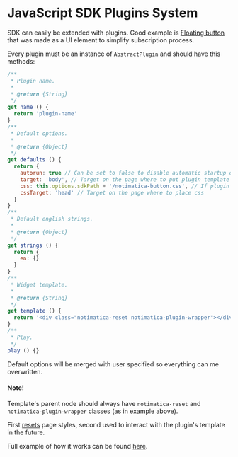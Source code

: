# JavaScript SDK Plugins System

SDK can easily be extended with plugins. Good example is [Floating button](/docs/floating-button) that was made as a UI element to simplify subscription process.

Every plugin must be an instance of `AbstractPlugin` and should have this methods:

```javascript
/**
 * Plugin name.
 *
 * @return {String}
 */
get name () {
  return 'plugin-name'
}
/**
 * Default options.
 *
 * @return {Object}
 */
get defaults () {
  return {
    autorun: true // Can be set to false to disable automatic startup of the plugin
    target: 'body', // Target on the page where to put plugin template
    css: this.options.sdkPath + '/notimatica-button.css', // If plugin has css, where to search for it
    cssTarget: 'head' // Target on the page where to place css
  }
}
/**
 * Default english strings.
 *
 * @return {Object}
 */
get strings () {
  return {
    en: {}
  }
}
/**
 * Widget template.
 *
 * @return {String}
 */
get template () {
  return '<div class="notimatica-reset notimatica-plugin-wrapper"></div>'
}
/**
 * Play.
 */
play () {}
```

Default options will be merged with user specified so everything can me overwritten.

<div class="callout callout-warning" role="alert">

#### Note!

Template's parent node should always have `notimatica-reset` and `notimatica-plugin-wrapper` classes (as in example above).

First [resets](/docs/styling#common-classes) page styles, second used to interact with the plugin's template in the future.

</div>

Full example of how it works can be found [here](https://github.com/Notimatica/sdk/blob/master/src/plugins/button/plugin.js).
